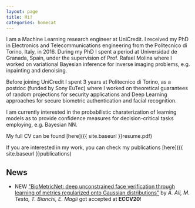 ```yaml
---
layout: page
title: Hi!
categories: homecat
---
```



I am a Machine Learning research engineer at UniCredit. I received my PhD in Electronics and Telecommunications engineering from the Politecnico di Torino, Italy, in 2016.
During my PhD I spent a period at Universidad de Granada, Spain, under the supervision of Prof. Rafael Molina where I worked on variational Bayesian inference for inverse imaging problems, e.g. inpainting and denoising.

Before joining UniCredit I spent 3 years at Politecnico di Torino, as a postdoc (funded by Sony EuTec) where I worked on theoretical guarantees of random projections for security applications and Deep Learning approaches for secure biometric authentication and facial recognition.

I am currently interested in the probabilistic charaterization of learning models as to provide confidence measures for decision-critical tasks employing, e.g. Bayesian NN.

My full CV can be found [here]({{ site.baseurl }}resume.pdf)

If you are interested in my work, you can check my publications [here]({{ site.baseurl }}publications)


## News
 - <span class="highlight-shape">NEW</span> ["BioMetricNet: deep unconstrained face verification through learning of metrics regularized onto Gaussian distributions"](http://arxiv.org/abs/2008.06021) by _A. Ali, M. Testa, T. Bianchi, E. Magli_ got accepted at **ECCV20**!



